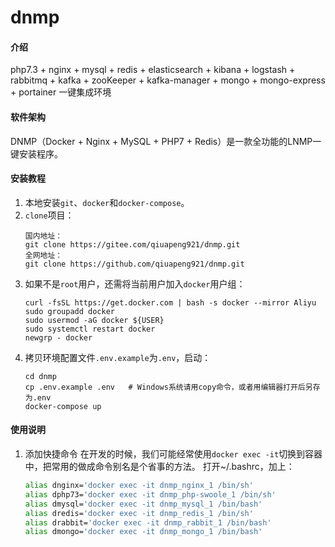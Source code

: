 # dnmp

#### 介绍
php7.3 + nginx + mysql + redis + elasticsearch + kibana + logstash + rabbitmq + kafka + zooKeeper + kafka-manager + mongo + mongo-express + portainer 一键集成环境


#### 软件架构
DNMP（Docker + Nginx + MySQL + PHP7 + Redis）是一款全功能的LNMP一键安装程序。


#### 安装教程

1. 本地安装`git`、`docker`和`docker-compose`。
2. `clone`项目：
    ```
    国内地址：
    git clone https://gitee.com/qiuapeng921/dnmp.git
    全网地址：
    git clone https://github.com/qiuapeng921/dnmp.git
    ```
3. 如果不是`root`用户，还需将当前用户加入`docker`用户组：
    ```
    curl -fsSL https://get.docker.com | bash -s docker --mirror Aliyu
	sudo groupadd docker
	sudo usermod -aG docker ${USER}
	sudo systemctl restart docker
	newgrp - docker
    ```
4. 拷贝环境配置文件`.env.example`为`.env`，启动：
    ```
    cd dnmp
    cp .env.example .env   # Windows系统请用copy命令，或者用编辑器打开后另存为.env
    docker-compose up

#### 使用说明


1. 添加快捷命令
    在开发的时候，我们可能经常使用`docker exec -it`切换到容器中，把常用的做成命令别名是个省事的方法。
    打开~/.bashrc，加上：
    ```bash
    alias dnginx='docker exec -it dnmp_nginx_1 /bin/sh'
    alias dphp73='docker exec -it dnmp_php-swoole_1 /bin/sh'
    alias dmysql='docker exec -it dnmp_mysql_1 /bin/bash'
    alias dredis='docker exec -it dnmp_redis_1 /bin/sh'
    alias drabbit='docker exec -it dnmp_rabbit_1 /bin/bash'
    alias dmongo='docker exec -it dnmp_mongo_1 /bin/bash'
    ```
